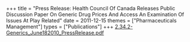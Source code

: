 +++
title = "Press Release: Health Council Of Canada Releases Public Discussion Paper On Generic Drug Prices And Access An Examination Of Issues At Play Related"
date = 2011-12-15
themes = ["Pharmaceuticals Management"]
types = ["Publications"]
+++
[2.34.2-Generics\_June182010\_PressRelease.pdf](/files/2.34.2-Generics_June182010_PressRelease.pdf)

